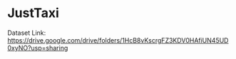 # JustTaxi

Dataset Link: https://drive.google.com/drive/folders/1HcB8vKscrgFZ3KDV0HAfiUN45UD0xyNO?usp=sharing
